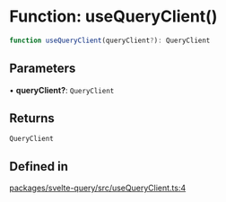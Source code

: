 # Function: useQueryClient()

```ts
function useQueryClient(queryClient?): QueryClient
```

## Parameters

• **queryClient?**: `QueryClient`

## Returns

`QueryClient`

## Defined in

[packages/svelte-query/src/useQueryClient.ts:4](https://github.com/TanStack/query/blob/81ca3332486f7b98502d4f5ea50588d88a80f59b/packages/svelte-query/src/useQueryClient.ts#L4)
